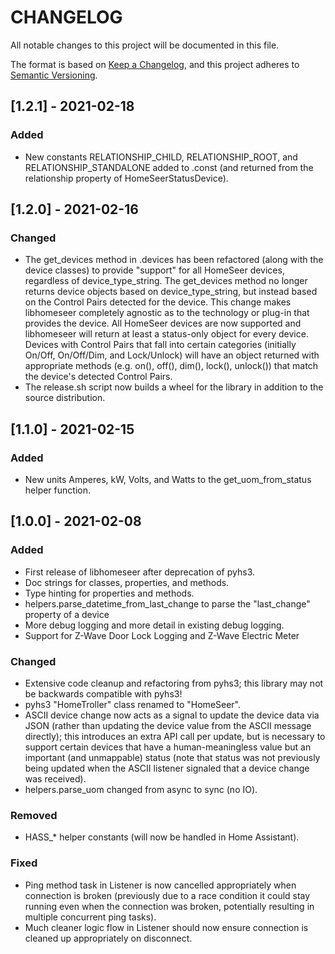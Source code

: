 # CHANGELOG
All notable changes to this project will be documented in this file.

The format is based on [Keep a Changelog](https://keepachangelog.com/en/1.0.0/),
and this project adheres to [Semantic Versioning](https://semver.org/spec/v2.0.0.html).

## [1.2.1] - 2021-02-18
### Added
- New constants RELATIONSHIP_CHILD, RELATIONSHIP_ROOT, and RELATIONSHIP_STANDALONE added to .const (and returned from the relationship property of HomeSeerStatusDevice).

## [1.2.0] - 2021-02-16
### Changed
- The get_devices method in .devices has been refactored (along with the device classes) to provide "support" for all HomeSeer devices, regardless of device_type_string. The get_devices method no longer returns device objects based on device_type_string, but instead based on the Control Pairs detected for the device. This change makes libhomeseer completely agnostic as to the technology or plug-in that provides the device. All HomeSeer devices are now supported and libhomeseer will return at least a status-only object for every device. Devices with Control Pairs that fall into certain categories (initially On/Off, On/Off/Dim, and Lock/Unlock) will have an object returned with appropriate methods (e.g. on(), off(), dim(), lock(), unlock()) that match the device's detected Control Pairs.
- The release.sh script now builds a wheel for the library in addition to the source distribution.

## [1.1.0] - 2021-02-15
### Added
- New units Amperes, kW, Volts, and Watts to the get_uom_from_status helper function.

## [1.0.0] - 2021-02-08
### Added
- First release of libhomeseer after deprecation of pyhs3.
- Doc strings for classes, properties, and methods.
- Type hinting for properties and methods.
- helpers.parse_datetime_from_last_change to parse the "last_change" property of a device
- More debug logging and more detail in existing debug logging.
- Support for Z-Wave Door Lock Logging and Z-Wave Electric Meter

### Changed
- Extensive code cleanup and refactoring from pyhs3; this library may not be backwards compatible with pyhs3!
- pyhs3 "HomeTroller" class renamed to "HomeSeer".
- ASCII device change now acts as a signal to update the device data via JSON (rather than updating the device value from the ASCII message directly); this introduces an extra API call per update, but is necessary to support certain devices that have a human-meaningless value but an important (and unmappable) status (note that status was not previously being updated when the ASCII listener signaled that a device change was received). 
- helpers.parse_uom changed from async to sync (no IO).

### Removed
- HASS_* helper constants (will now be handled in Home Assistant).

### Fixed
- Ping method task in Listener is now cancelled appropriately when connection is broken (previously due to a race condition it could stay running even when the connection was broken, potentially resulting in multiple concurrent ping tasks). 
- Much cleaner logic flow in Listener should now ensure connection is cleaned up appropriately on disconnect.
